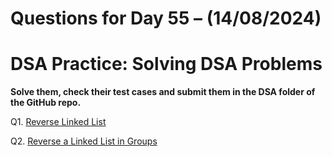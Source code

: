 # Questions for Day 55 – (14/08/2024)
# DSA Practice: Solving DSA Problems


**Solve them, check their test cases and submit them in the DSA folder of the GitHub repo.**

Q1. [Reverse Linked List](https://leetcode.com/problems/reverse-linked-list/description/)

Q2. [Reverse a Linked List in Groups](https://www.geeksforgeeks.org/problems/reverse-a-linked-list-in-groups-of-given-size/1)
